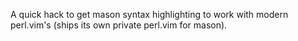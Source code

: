 A quick hack to get mason syntax highlighting to work with modern perl.vim's
(ships its own private perl.vim for mason).
